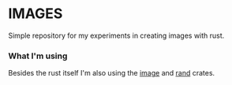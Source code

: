 # IMAGES

Simple repository for my experiments in creating images with rust.

### What I'm using

Besides the rust itself I'm also using the [image](https://lib.rs/crates/image) and [rand](https://lib.rs/crates/rand) crates.